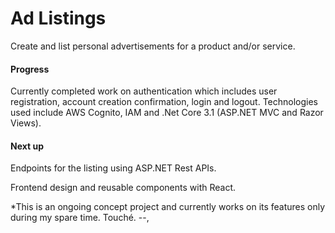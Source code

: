 # Ad Listings
Create and list personal advertisements for a product and/or service.

#### Progress
Currently completed work on authentication which includes user registration, account creation confirmation, login and logout. Technologies used include AWS Cognito, IAM and .Net Core 3.1 (ASP.NET MVC and Razor Views).


#### Next up 

Endpoints for the listing using ASP.NET Rest APIs.

Frontend design and reusable components with React.

*This is an ongoing concept project and currently works on its features only during my spare time. Touché.  --,
